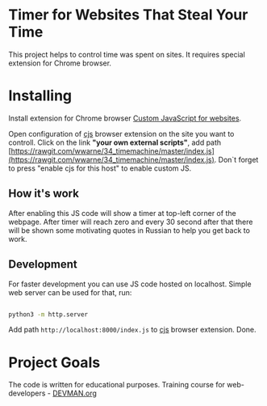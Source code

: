 # Timer for Websites That Steal Your Time

This project helps to control time was spent on sites. It requires special extension for Chrome browser.

# Installing

Install extension for Chrome browser [Custom JavaScript for websites](https://chrome.google.com/webstore/detail/custom-javascript-for-web/poakhlngfciodnhlhhgnaaelnpjljija).

Open configuration of [cjs](https://chrome.google.com/webstore/detail/custom-javascript-for-web/poakhlngfciodnhlhhgnaaelnpjljija) browser extension on the site you want to controll. Click on the link **"your own external scripts"**, add path [https://rawgit.com/wwarne/34_timemachine/master/index.js](https://rawgit.com/wwarne/34_timemachine/master/index.js). Don`t forget to press "enable cjs for this host" to enable custom JS.

## How it's work
After enabling this JS code will show a timer at top-left corner of the webpage. 
After timer will reach zero and every 30 second after that there will be shown some motivating quotes in Russian to help you get back to work. 

## Development
For faster development you can use JS code hosted on localhost. Simple web server can be used for that, run:

```bash

python3 -m http.server
```

Add path `http://localhost:8000/index.js` to [cjs](https://chrome.google.com/webstore/detail/custom-javascript-for-web/poakhlngfciodnhlhhgnaaelnpjljija) browser extension. Done.


# Project Goals

The code is written for educational purposes. Training course for web-developers - [DEVMAN.org](https://devman.org)
